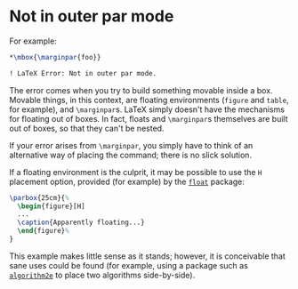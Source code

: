 # Not in outer par mode

For example:
```latex
*\mbox{\marginpar{foo}}

! LaTeX Error: Not in outer par mode.
```
The error comes when you try to build something movable inside a box.
Movable things, in this context, are floating environments
(`figure` and `table`, for example), and
`\marginpar`s.  LaTeX simply doesn't have the mechanisms for
floating out of boxes.  In fact, floats and `\marginpar`s
themselves are built out of boxes, so that they can't be nested.

If your error arises from `\marginpar`, you simply have to think of
an alternative way of placing the command; there is no slick solution.

If a floating environment is the culprit, it may be possible to use
the `H` placement option, provided (for example) by the
[`float`](http://ctan.org/pkg/float) package:
```latex
\parbox{25cm}{%
  \begin{figure}[H]
  ...
  \caption{Apparently floating...}
  \end{figure}%
}
```
This example makes little sense as it stands; however, it is
conceivable that sane uses could be found (for example, using a
package such as [`algorithm2e`](http://ctan.org/pkg/algorithm2e) to place two algorithms
side-by-side).

